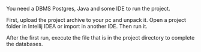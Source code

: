 You need a DBMS Postgres, Java and some IDE to run the project.

First, upload the project archive to your pc and unpack it. Open a project folder in Intellij IDEA or import in another IDE. Then run it.

After the first run, execute the file that is in the project directory to complete the databases.

